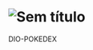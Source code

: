 # ![Sem título](https://user-images.githubusercontent.com/116196987/204152250-ef81c56e-b1d1-4abb-96f7-095d97229446.jpg)
DIO-POKEDEX
